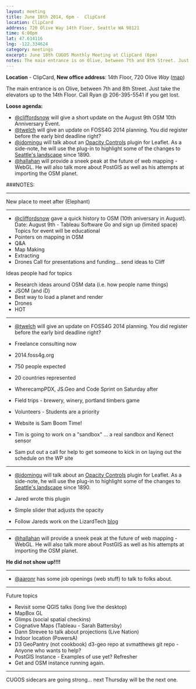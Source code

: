 ```yaml
---
layout: meeting
title: June 18th 2014, 6pm -  ClipCard
location: ClipCard
address: 720 Olive Way 14th Floor, Seattle WA 98121
time: 6:00pm
lat: 47.614116
lng: -122.334624
category: meetings
excerpt: June 18th CUGOS Monthly Meeting at ClipCard (6pm)
notes: The main entrance is on Olive, between 7th and 8th Street. Just take the elevators up to the 14th Floor. Call 206-595-2567 or 206-395-5541 if you get lost.
---
```


**Location** -  ClipCard, **New office address**: 14th Floor, 720 Olive *Way*  ([map](http://www.openstreetmap.org/?mlat=47.6141&mlon=-122.3349#map=16/47.6141/-122.3349)) 

The main entrance is on Olive, between 7th and 8th Street. Just take the elevators up to the 14th Floor. Call Ryan 
@ 206-395-5541 if you get lost.

__Loose agenda:__

- [@cliffordsnow](https://github.com/cliffordsnow) will give a short update on the August 9th OSM 10th Anniversary Event.
- [@twelch](https://github.com/twelch) will give an update on FOSS4G 2014 planning.  You did register before the early bird deadline right?
- [@jdomingu](https://github.com/jdomingu) will talk about an [Opacity Controls](https://github.com/lizardtechblog/Leaflet.OpacityControls) plugin for Leaflet. As a side-note, he will use the plug-in to highlight some of the changes to [Seattle's landscape](http://lizardtechblog.github.io/Leaflet.OpacityControls/) since 1890.
- [@hallahan](https://github.com/hallahan) will provide a sneek peak at the future of web mapping - WebGL. He will also talk more about PostGIS as well as his attempts at importing the OSM planet.

###NOTES:

---

New place to meet after (Elephant)

---

- [@cliffordsnow](https://github.com/cliffordsnow) gave a quick history to OSM (10th aniversary in August).
Date: August 9th - Tableau Software 
Go and sign up (limited space)
Topics for event will be educational
- Pointers on mapping in OSM
- Q&A
- Map Making
- Extracting
- Drones
Call for presentations and funding... send ideas to Cliff

Ideas people had for topics
- Research ideas around OSM data (i.e. how people name things)
- JSOM (and iD)
- Best way to load a planet and render
- Drones
- HOT

---

- [@twelch](https://github.com/twelch) will give an update on FOSS4G 2014 planning.  You did register before the early bird deadline right?

- Freelance consulting now
- 2014.foss4g.org
- 750 people expected
- 20 countries represented
- WherecampPDX, JS.Geo and Code Sprint on Saturday after
- Field trips - brewery, winery, portland timbers game
- Volunteers - Students are a priority
- Website is Sam Boom Time!

- Tim is going to work on a "sandbox" ... a real sandbox and Kenect sensor
- Sam put out a call for help to get someone to kick in on laying out the schedule on the WP site

---

- [@jdomingu](https://github.com/jdomingu) will talk about an [Opacity Controls](https://github.com/lizardtechblog/Leaflet.OpacityControls) plugin for Leaflet. As a side-note, he will use the plug-in to highlight some of the changes to [Seattle's landscape](http://lizardtechblog.github.io/Leaflet.OpacityControls/) since 1890.

- Jared wrote this plugin 
- Simple slider that adjusts the opacity
- Follow Jareds work on the LizardTech [blog](http://www.lizardtech.com/blog/)

---

- [@hallahan](https://github.com/hallahan) will provide a sneek peak at the future of web mapping - WebGL. He will also talk more about PostGIS as well as his attempts at importing the OSM planet.

**He did not show up!!!!**

---

- [@aaronr](https://github.com/aaronr) has some job openings (web stuff) to talk to folks about.

---

Future topics

- Revisit some QGIS talks (long live the desktop)
- MapBox GL
- Glimps (social spatial checkins)
- Cognative Maps (Tableau - Sarah Battersby) 
- Dann Strevee to talk about projections (Live Nation)
- Indoor location (PowersA)
- D3 GeoPantry (not cookbook) d3-geo repo at svmatthews git repo - Anyone who wants to help?
- PostGIS Instance - Examples of use yet?  Refresher
- Get and OSM instance running again.

---

CUGOS sidecars are going strong... next Thursday will be the next one.


